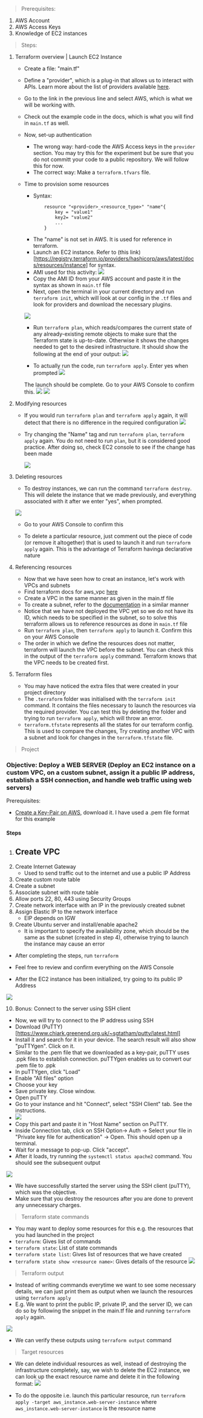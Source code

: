 > Prerequisites:
1. AWS Account
2. AWS Access Keys
3. Knowledge of EC2 instances

> Steps:
1. Terraform overview | Launch EC2 Instance 
    - Create a file: "main.tf"
    - Define a "provider", which is a plug-in that allows us to interact with APIs. Learn more about the list of providers available [here](https://registry.terraform.io/browse/providers).
    - Go to the link in the previous line and select AWS, which is what we will be working with.
    - Check out the example code in the docs, which is what you will find in `main.tf` as well.
    - Now, set-up authentication
        - The wrong way: hard-code the AWS Access keys in the `provider` section. You may try this for the experiment but be sure that you do not committ your code to a public repository. We will follow this for now.
        - The correct way: Make a `terraform.tfvars` file.
    - Time to provision some resources
        - Syntax:
            ```
                resource "<provider>_<resource_type>" "name"{
                    key = "value1"
                    key2= "value2"
                    ...
                }
            ```
        - The "name" is not set in AWS. It is used for reference in terraform.
        - Launch an EC2 instance. Refer to (this link)[https://registry.terraform.io/providers/hashicorp/aws/latest/docs/resources/instance] for syntax.
        - AMI used for this activity: ![](2022-03-09-18-26-23.png)
        - Copy the AMI ID from your AWS account and paste it in the syntax as shown in `main.tf` file
        - Next, open the terminal in your current directory and run `terraform init`, which will look at our config in the `.tf` files and look for providers and download the necessary plugins.

        ![](2022-03-09-18-42-08.png)

        - Run `terraform plan`, which reads/compares the current state of any already-existing remote objects to make sure that the Terraform state is up-to-date. Otherwise it shows the changes needed to get to the desired infrastructure. It should show the following at the end of your output:
        ![](2022-03-09-18-52-22.png)

        - To actually run the code, run `terraform apply`. Enter yes when prompted
        ![](2022-03-09-18-54-24.png)

        The launch should be complete. Go to your AWS Console to confirm this.
        ![](2022-03-09-18-55-19.png)
        ![](2022-03-09-18-55-39.png)

        
2. Modifying resources
    -  If you would run `terraform plan` and `terraform apply` again, it will detect that there is no difference in the required configuration
        ![](2022-03-10-10-37-53.png)

    - Try changing the "Name" tag and run `terraform plan`,  `terraform apply` again. You do not need to run `plan`, but it is considered good practice. After doing so, check EC2 console to see if the change has been made

        ![](2022-03-10-10-43-55.png)

3. Deleting resources
    - To destroy instances, we can run the command `terraform destroy`. This will delete the instance that we made previously, and everything associated with it after we enter "yes", when prompted.

    ![](2022-03-10-11-40-08.png)

    - Go to your AWS Console to confirm this

    - To delete a particular resource, just comment out the piece of code (or remove it altogether) that is used to launch it and run `terraform apply` again. This is the advantage of Terraform havinga declarative nature

4. Referencing resources
    - Now that we have seen how to creat an instance, let's work with VPCs and subnets
    - Find terraform docs for aws_vpc [here](https://registry.terraform.io/providers/hashicorp/aws/latest/docs/resources/vpc)
    - Create a VPC in the same manner as given in the main.tf file 
    - To create a subnet, refer to the [documentation](https://registry.terraform.io/providers/hashicorp/aws/latest/docs/resources/subnet) in a similar manner
    - Notice that we have not deployed the VPC yet so we do not have its ID, which needs to be specified in the subnet, so to solve this terraform allows us to reference resources as done in `main.tf` file
    - Run `terraform plan`, then `terraform apply` to launch it. Confirm this on your AWS Console
    - The order in which we define the resources does not matter, terraform will launch the VPC before the subnet. You can check this in the output of the `terraform apply` command. Terraform knows that the VPC needs to be created first.

5. Terraform files
    - You may have noticed the extra files that were created in your project directory
    - The `.terraform` folder was initialised with the `terraform init` command. It contains the files necessary to launch the resources via the required provider. You can test this by deleting the folder and trying to run `terraform apply`, which will throw an error.
    - `terraform.tfstate` represents all the states for our terraform config. This is used to compare the changes, Try creating another VPC with a subnet and look for changes in the `terraform.tfstate` file.


> Project

### Objective: Deploy a WEB SERVER (Deploy an EC2 instance on a custom VPC, on a custom subnet, assign it a public IP address, establish a SSH connection, and handle web traffic using web servers)


Prerequisites:
- [Create a Key-Pair on AWS](https://us-east-1.console.aws.amazon.com/ec2/v2/home?region=us-east-1#KeyPairs:), download it. I have used a .pem file format for this example

#### Steps

1. Create VPC
    - 
2. Create Internet Gateway
    - Used to send traffic out to the internet and use a public IP Address
3. Create custom route table
4. Create a subnet
5. Associate subnet with route table
6. Allow ports 22, 80, 443 using Security Groups
7. Create network interface with an IP in the previously created subnet
8. Assign Elastic IP to the network interface
    - EIP depends on IGW
9. Create Ubuntu server and install/enable apache2
    - It is important to specify the availability zone, which should be the same as the subnet (created in step 4), otherwise trying to launch the instance may cause an error

- After completing the steps, run `terraform`

- Feel free to review and confirm everything on the AWS Console
- After the EC2 instance has been initialized, try going to its public IP Address

![](2022-03-11-12-06-28.png)

10. Bonus: Connect to the server using SSH client

- Now, we will try to connect to the IP address using SSH
- Download (PuTTY)[https://www.chiark.greenend.org.uk/~sgtatham/putty/latest.html]
- Install it and search for it in your device. The search result will also show "puTTYgen". Click on it.
- Similar to the .pem file that we downloaded as a key-pair, puTTY uses .ppk files to establish connection. puTTYgen enables us to convert our .pem file to .ppk
- In puTTYgen, click "Load"
- Enable "All files" option
- Choose your key
- Save private key. Close window.
- Open puTTY
- Go to your instance and hit "Connect", select "SSH Client" tab. See the instructions.
- ![](2022-03-11-12-08-56.png)
- Copy this part and paste it in "Host Name" section on PuTTY.
- Inside Connection tab, click on SSH Option-> Auth -> Select your file in "Private key file for authentication" -> Open. This should open up a terminal.
- Wait for a message to pop-up. Click "accept".
- After it loads, try running the `systemctl status apache2` command. You should see the subsequent output

![](2022-03-11-12-14-28.png)

- We have successfully started the server using the SSH client (puTTY), which was the objective.
- Make sure that you destroy the resources after you are done to prevent any unnecessary charges.


> Terraform state commands
- You may want to deploy some resources for this e.g. the resources that you had launched in the project
- `terraform`: Gives list of commands
- `terraform state`: List of state commands
- `terraform state list`: Gives list of resources that we have created
- `terraform state show <resource name>`: Gives details of the resource
![](2022-03-11-12-42-36.png)

> Terraform output
- Instead of writing commands everytime we want to see some necessary details, we can just print them as output when we launch the resources using `terraform apply`
- E.g. We want to print the public IP, private IP, and the server ID, we can do so by following the snippet in the main.tf file and running `terraform apply` again.

![](2022-03-11-13-08-48.png)

- We can verify these outputs using `terraform output` command

> Target resources
- We can delete individual resources as well, instead of destroying the infrastructure completely, say, we wish to delete the EC2 instance, we can look up the exact resource name and delete it in the following format:
![](2022-03-11-13-19-17.png)

- To do the opposite i.e. launch this particular resource, run `terraform apply -target aws_instance.web-server-instance`
 where `aws_instance.web-server-instance` is the resource name


